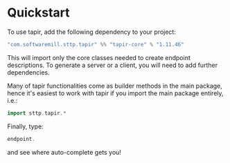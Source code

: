 # Quickstart

To use tapir, add the following dependency to your project:

```scala
"com.softwaremill.sttp.tapir" %% "tapir-core" % "1.11.46"
```

This will import only the core classes needed to create endpoint descriptions. To generate a server or a client, you
will need to add further dependencies.

Many of tapir functionalities come as builder methods in the main package, hence it's easiest to work with tapir if 
you import the main package entirely, i.e.:

```scala
import sttp.tapir.*
```

Finally, type:

```scala
endpoint.
```

and see where auto-complete gets you!

